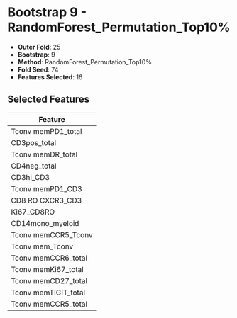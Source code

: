 # Bootstrap 9 - RandomForest_Permutation_Top10%

- **Outer Fold**: 25
- **Bootstrap**: 9
- **Method**: RandomForest_Permutation_Top10%
- **Fold Seed**: 74
- **Features Selected**: 16

## Selected Features

| Feature |
|---------|
| Tconv memPD1_total |
| CD3pos_total |
| Tconv memDR_total |
| CD4neg_total |
| CD3hi_CD3 |
| Tconv memPD1_CD3 |
| CD8 RO CXCR3_CD3 |
| Ki67_CD8RO |
| CD14mono_myeloid |
| Tconv memCCR5_Tconv |
| Tconv mem_Tconv |
| Tconv memCCR6_total |
| Tconv memKi67_total |
| Tconv memCD27_total |
| Tconv memTIGIT_total |
| Tconv memCCR5_total |
